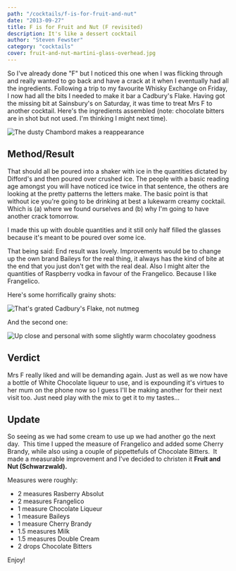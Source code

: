 ```yaml
---
path: "/cocktails/f-is-for-fruit-and-nut"
date: "2013-09-27"
title: F is for Fruit and Nut (F revisited)
description: It's like a dessert cocktail
author: "Steven Fewster"
category: "cocktails"
cover: fruit-and-nut-martini-glass-overhead.jpg
---
```


So I've already done "F" but I noticed this one when I was flicking through and really wanted to go back and have a crack at it when I eventually had all the ingredients.<!--more--> Following a trip to my favourite Whisky Exchange on Friday, I now had all the bits I needed to make it bar a Cadbury's Flake. Having got the missing bit at Sainsbury's on Saturday, it was time to treat Mrs F to another cocktail. Here's the ingredients assembled (note: chocolate bitters are in shot but not used. I'm thinking I might next time).

![The dusty Chambord makes a reappearance](/images/uploads/2014/09/Photo-27-09-2014-18-41-032.jpg "Ingredients for Fruit and Nut")

## Method/Result

That should all be poured into a shaker with ice in the quantities dictated by Difford's and then poured over crushed ice. The people with a basic reading age amongst you will have noticed ice twice in that sentence, the others are looking at the pretty patterns the letters make. The basic point is that without ice you're going to be drinking at best a lukewarm creamy cocktail. Which is (a) where we found ourselves and (b) why I'm going to have another crack tomorrow.

I made this up with double quantities and it still only half filled the glasses because it's meant to be poured over some ice.

That being said: End result was lovely. Improvements would be to change up the own brand Baileys for the real thing, it always has the kind of bite at the end that you just don't get with the real deal. Also I might alter the quantities of Raspberry vodka in favour of the Frangelico. Because I like Frangelico.

Here's some horrifically grainy shots:

![That's grated Cadbury's Flake, not nutmeg](/images/uploads/2014/09/Photo-27-09-2014-18-54-012.jpg "That's grated Cadbury's Flake, not nutmeg")

And the second one:

![Up close and personal with some slightly warm chocolatey goodness](/images/uploads/2014/09/Photo-27-09-2014-18-54-18-12.jpg "Up close and personal with some slightly warm chocolatey goodness")

## Verdict

Mrs F really liked and will be demanding again. Just as well as we now have a bottle of White Chocolate liqueur to use, and is expounding it's virtues to her mum on the phone now so I guess I'll be making another for their next visit too. Just need play with the mix to get it to my tastes&#8230;

## Update
So seeing as we had some cream to use up we had another go the next day.  This time I upped the measure of Frangelico and added some Cherry Brandy, while also using a couple of pippettefuls of Chocolate Bitters.  It made a measurable improvement and I've decided to christen it <strong>Fruit and Nut (Schwarzwald).</strong>

Measures were roughly:
  * 2 measures Rasberry Absolut</li>
  * 2 measures Frangelico</li>
  * 1 measure Chocolate Liqueur</li>
  * 1 measure Baileys</li>
  * 1 measure Cherry Brandy</li>
  * 1.5 measures Milk</li>
  * 1.5 measures Double Cream</li>
  * 2 drops Chocolate Bitters</li>
    

Enjoy!
